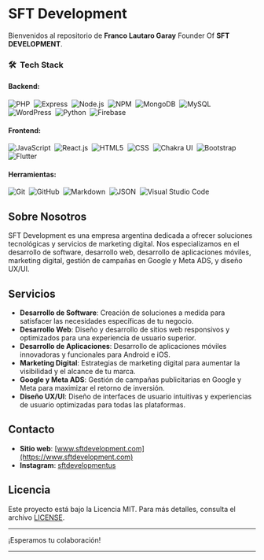 
# SFT Development

Bienvenidos al repositorio  de **Franco Lautaro Garay** Founder Of **SFT DEVELOPMENT**.

### 🛠 &nbsp;Tech Stack

#### Backend:
![PHP](https://img.shields.io/badge/-PHP-05122A?style=flat&logo=php&logoColor=777BB4)&nbsp;
![Express](https://img.shields.io/badge/-Express-05122A?style=flat&logo=express&logoColor=white)&nbsp;
![Node.js](https://img.shields.io/badge/-Node.js-05122A?style=flat&logo=node.js&logoColor=339933)&nbsp;
![NPM](https://img.shields.io/badge/-NPM-05122A?style=flat&logo=npm&logoColor=white)&nbsp;
![MongoDB](https://img.shields.io/badge/-MongoDB-05122A?style=flat&logo=mongodb&logoColor=47A248)&nbsp;
![MySQL](https://img.shields.io/badge/-MySQL-05122A?style=flat&logo=mysql&logoColor=4479A1)&nbsp;
![WordPress](https://img.shields.io/badge/-WordPress-05122A?style=flat&logo=wordpress&logoColor=21759B)&nbsp;
![Python](https://img.shields.io/badge/-Python-05122A?style=flat&logo=python)&nbsp;
![Firebase](https://img.shields.io/badge/-Firebase-05122A?style=flat&logo=firebase&logoColor=FFCA28)&nbsp;

#### Frontend:
![JavaScript](https://img.shields.io/badge/-JavaScript-05122A?style=flat&logo=javascript)&nbsp;
![React.js](https://img.shields.io/badge/-React-05122A?style=flat&logo=react)&nbsp;
![HTML5](https://img.shields.io/badge/-HTML5-05122A?style=flat&logo=HTML5)&nbsp;
![CSS](https://img.shields.io/badge/-CSS-05122A?style=flat&logo=CSS3&logoColor=1572B6)&nbsp;
![Chakra UI](https://img.shields.io/badge/-Chakra%20UI-05122A?style=flat&logo=chakra-ui&logoColor=319795)&nbsp;
![Bootstrap](https://img.shields.io/badge/-Bootstrap-05122A?style=flat&logo=bootstrap&logoColor=563D7C)&nbsp;
![Flutter](https://img.shields.io/badge/-Flutter-05122A?style=flat&logo=flutter&logoColor=02569B)&nbsp;

#### Herramientas:
![Git](https://img.shields.io/badge/-Git-05122A?style=flat&logo=git)&nbsp;
![GitHub](https://img.shields.io/badge/-GitHub-05122A?style=flat&logo=github)&nbsp;
![Markdown](https://img.shields.io/badge/-Markdown-05122A?style=flat&logo=markdown)&nbsp;
![JSON](https://img.shields.io/badge/-JSON-05122A?style=flat&logo=json&logoColor=000000)&nbsp;
![Visual Studio Code](https://img.shields.io/badge/-Visual%20Studio%20Code-05122A?style=flat&logo=visual-studio-code&logoColor=007ACC)&nbsp;

## Sobre Nosotros

SFT Development es una empresa argentina dedicada a ofrecer soluciones tecnológicas y servicios de marketing digital. Nos especializamos en el desarrollo de software, desarrollo web, desarrollo de aplicaciones móviles, marketing digital, gestión de campañas en Google y Meta ADS, y diseño UX/UI.

## Servicios

- **Desarrollo de Software**: Creación de soluciones a medida para satisfacer las necesidades específicas de tu negocio.
- **Desarrollo Web**: Diseño y desarrollo de sitios web responsivos y optimizados para una experiencia de usuario superior.
- **Desarrollo de Aplicaciones**: Desarrollo de aplicaciones móviles innovadoras y funcionales para Android e iOS.
- **Marketing Digital**: Estrategias de marketing digital para aumentar la visibilidad y el alcance de tu marca.
- **Google y Meta ADS**: Gestión de campañas publicitarias en Google y Meta para maximizar el retorno de inversión.
- **Diseño UX/UI**: Diseño de interfaces de usuario intuitivas y experiencias de usuario optimizadas para todas las plataformas.

## Contacto

- **Sitio web**: [www.sftdevelopment.com](https://www.sftdevelopment.com)
- **Instagram**: [sftdevelopmentus](https://www.instagram.com/sftdevelopmentus)

## Licencia

Este proyecto está bajo la Licencia MIT. Para más detalles, consulta el archivo [LICENSE](LICENSE).

---

¡Esperamos tu colaboración!

---
